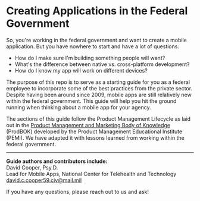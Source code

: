 # Creating Applications in the Federal Government

So, you're working in the federal government and want to create a mobile application. But you have nowhere to start and have a lot of questions.

* How do I make sure I'm building something people will want?
* What's the difference between native vs. cross-platform development?
* How do I know my app will work on different devices?

The purpose of this repo is to serve as a starting guide for you as a federal employee to incorporate some of the best practices from the private sector. Despite having been around since 2009, mobile apps are still relatively new within the federal government. This guide will help you hit the ground running when thinking about a mobile app for your agency.

The sections of this guide follow the Product Management Lifecycle as laid out in the [Product Management and Marketing Body of Knowledge](http://www.amazon.com/Guide-Product-Management-Marketing-Knowledge/dp/0984518509) (ProdBOK) developed by the Product Management Educational Institute (PEMI). We have adapted it with lessons learned from working within the federal government.

---
**Guide authors and contributors include:**  
David Cooper, Psy.D.  
Lead for Mobile Apps, National Center for Telehealth and Technology  
[david.c.cooper59.civ@mail.mil](mailto:david.c.cooper59.civ@mail.mil)  

If you have any questions, please reach out to us and ask!